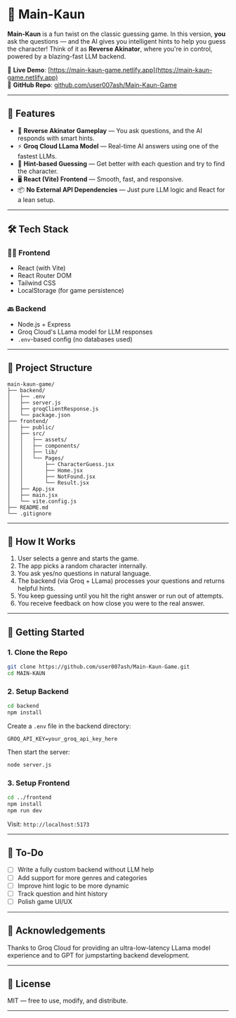 # 🧠 Main-Kaun

**Main-Kaun** is a fun twist on the classic guessing game. In this version, **you** ask the questions — and the AI gives you intelligent hints to help you guess the character! Think of it as **Reverse Akinator**, where you're in control, powered by a blazing-fast LLM backend.

🔗 **Live Demo**: [https://main-kaun-game.netlify.app](https://main-kaun-game.netlify.app)  
🔗 **GitHub Repo**: [github.com/user007ash/Main-Kaun-Game](https://github.com/user007ash/Main-Kaun-Game)

---

## 🚀 Features

- 🧠 **Reverse Akinator Gameplay** — You ask questions, and the AI responds with smart hints.
- ⚡ **Groq Cloud LLama Model** — Real-time AI answers using one of the fastest LLMs.
- 🧩 **Hint-based Guessing** — Get better with each question and try to find the character.
- 🖥️ **React (Vite) Frontend** — Smooth, fast, and responsive.
- 📦 **No External API Dependencies** — Just pure LLM logic and React for a lean setup.

---

## 🛠️ Tech Stack

### 🧑‍💻 Frontend
- React (with Vite)
- React Router DOM
- Tailwind CSS 
- LocalStorage (for game persistence)

### 🔙 Backend
- Node.js + Express
- Groq Cloud's LLama model for LLM responses
- `.env`-based config (no databases used)

---

## 📁 Project Structure

```
main-kaun-game/
├── backend/
│   ├── .env
│   ├── server.js
│   ├── groqClientResponse.js
│   └── package.json
├── frontend/
│   ├── public/
│   ├── src/
│   │   ├── assets/
│   │   ├── components/
│   │   ├── lib/
│   │   └── Pages/
│   │       ├── CharacterGuess.jsx
│   │       ├── Home.jsx
│   │       ├── NotFound.jsx
│   │       └── Result.jsx
│   ├── App.jsx
│   ├── main.jsx
│   └── vite.config.js
├── README.md
└── .gitignore
```

---

## 🧪 How It Works

1. User selects a genre and starts the game.
2. The app picks a random character internally.
3. You ask yes/no questions in natural language.
4. The backend (via Groq + LLama) processes your questions and returns helpful hints.
5. You keep guessing until you hit the right answer or run out of attempts.
6. You receive feedback on how close you were to the real answer.

---

## 🧰 Getting Started

### 1. Clone the Repo

```bash
git clone https://github.com/user007ash/Main-Kaun-Game.git
cd MAIN-KAUN
```

### 2. Setup Backend

```bash
cd backend
npm install
```

Create a `.env` file in the backend directory:

```
GROQ_API_KEY=your_groq_api_key_here
```

Then start the server:

```bash
node server.js
```

### 3. Setup Frontend

```bash
cd ../frontend
npm install
npm run dev
```

Visit: `http://localhost:5173`

---

## 📌 To-Do

- [ ] Write a fully custom backend without LLM help
- [ ] Add support for more genres and categories
- [ ] Improve hint logic to be more dynamic
- [ ] Track question and hint history
- [ ] Polish game UI/UX

---

## 🙏 Acknowledgements

Thanks to Groq Cloud for providing an ultra-low-latency LLama model experience and to GPT for jumpstarting backend development.

---

## 📃 License

MIT — free to use, modify, and distribute.

---

